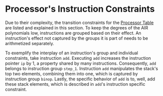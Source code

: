 # Processor's Instruction Constraints

Due to their complexity, the transition constraints for the [Processor Table](processor-table.md) are listed and explained in this section.
To keep the degrees of the AIR polynomials low, instructions are grouped based on their effect.
An instruction's effect not captured by the groups it is part of needs to be arithmetized separately.

To exemplify the interplay of an instruction's group and individual constraints, take instruction `add`.
Executing `add` increases the instruction pointer `ip` by 1, a property shared by many instructions.
Consequently, `add` belongs to instruction group `step_1`.
Instruction `add` manipulates the stack's top two elements, combining them into one, which is captured by instruction group `binop`.
Lastly, the specific behavior of `add` is to, well, add these stack elements, which is described in `add`'s instruction specific constraint.
